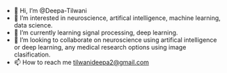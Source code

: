 - 👋 Hi, I’m @Deepa-Tilwani
- 👀 I’m interested in neuroscience, artifical intelligence, machine learning, data science.
- 🌱 I’m currently learning signal processing, deep learning.
- 💞️ I’m looking to collaborate on neuroscience using artifical intelligence or deep learning, any medical research options using image clasification.
- 📫 How to reach me tilwanideepa2@gmail.com

<!---
Deepa-Tilwani/Deepa-Tilwani is a ✨ special ✨ repository because its `README.md` (this file) appears on your GitHub profile.
You can click the Preview link to take a look at your changes.
--->
